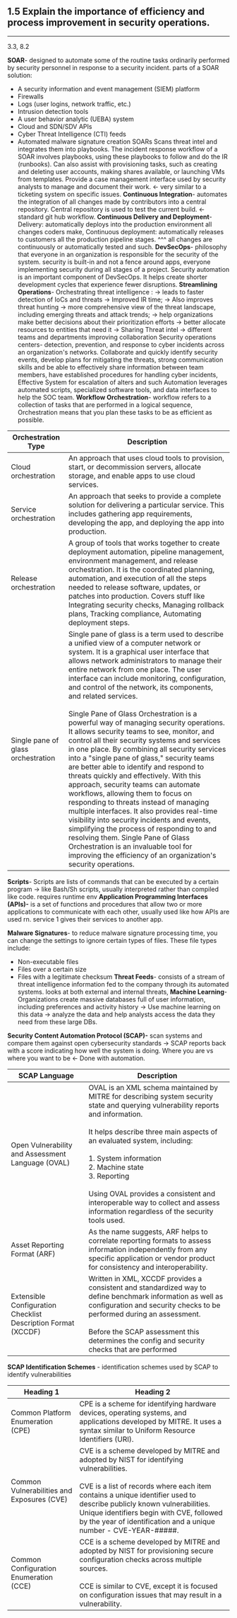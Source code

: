 ## 1.5 Explain the importance of efficiency and process improvement in security operations.
---
3.3, 8.2

**SOAR**- designed to automate some of the routine tasks ordinarily performed by security personnel in response to a security incident.
parts of a SOAR solution:
- A security information and event management (SIEM) platform
- Firewalls
- Logs (user logins, network traffic, etc.)
- Intrusion detection tools
- A user behavior analytic (UEBA) system
- Cloud and SDN/SDV APIs
- Cyber Threat Intelligence (CTI) feeds
- Automated malware signature creation
SOARs Scans threat intel and integrates them into playbooks. The incident response workflow of a SOAR involves playbooks, using these playbooks to follow and do the IR (runbooks). 
Can also assist with provisioning tasks, such as creating and deleting user accounts, making shares available, or launching VMs from templates. 
Provide a case management interface used by security analysts to manage and document their work. <- very similar to a ticketing system on specific issues. 
**Continuous Integration**- automates the integration of all changes made by contributors into a central repository. Central repository is used to test the current build. <- standard git hub workflow. 
**Continuous Delivery and Deployment**- Delivery: automatically deploys into the production environment all changes coders make, Continuous deployment: automatically releases to customers all the production pipeline stages. 
^^^ all changes are continuously or automatically tested and such. 
**DevSecOps**- philosophy that everyone in an organization is responsible for the security of the system. security is built-in and not a fence around apps, everyone implementing security during all stages of a project. Security automation is an important component of DevSecOps. It helps create shorter development cycles that experience fewer disruptions. 
**Streamlining Operations**- Orchestrating threat intelligence :
-> leads to faster detection of IoCs and threats -> Improved IR time; 
-> Also improves threat hunting -> more comprehensive view of the threat landscape, including emerging threats and attack trends; 
-> help organizations make better decisions about their prioritization efforts -> better allocate resources to entities that need it
-> Sharing Threat intel -> different teams and departments improving collaboration
Security operations centers- detection, prevention, and response to cyber incidents across an organization's networks. Collaborate and quickly identify security events, develop plans for mitigating the threats, strong communication skills and be able to effectively share information between team members, have established procedures for handling cyber incidents, Effective System for escalation of alters and such 
Automation leverages automated scripts, specialized software tools, and data interfaces to help the SOC team. 
**Workflow Orchestration**- workflow refers to a collection of tasks that are performed in a logical sequence,  Orchestration means that you plan these tasks to be as efficient as possible. 

| Orchestration Type                 | Description                                                                                                                                                                                                                                                                                                                                                                                                                                                                                                                                                                                                                                                                                                                                                                                                                                                                                                                                                                                                                                                                                                                                     |
| ---------------------------------- | ----------------------------------------------------------------------------------------------------------------------------------------------------------------------------------------------------------------------------------------------------------------------------------------------------------------------------------------------------------------------------------------------------------------------------------------------------------------------------------------------------------------------------------------------------------------------------------------------------------------------------------------------------------------------------------------------------------------------------------------------------------------------------------------------------------------------------------------------------------------------------------------------------------------------------------------------------------------------------------------------------------------------------------------------------------------------------------------------------------------------------------------------- |
| Cloud orchestration                | An approach that uses cloud tools to provision, start, or decommission servers, allocate storage, and enable apps to use cloud services.                                                                                                                                                                                                                                                                                                                                                                                                                                                                                                                                                                                                                                                                                                                                                                                                                                                                                                                                                                                                        |
| Service orchestration              | An approach that seeks to provide a complete solution for delivering a particular service. This includes gathering app requirements, developing the app, and deploying the app into production.                                                                                                                                                                                                                                                                                                                                                                                                                                                                                                                                                                                                                                                                                                                                                                                                                                                                                                                                                 |
| Release orchestration              | A group of tools that works together to create deployment automation, pipeline management, environment management, and release orchestration.  It is the coordinated planning, automation, and execution of all the steps needed to release software, updates, or patches into production. Covers stuff like Integrating security checks, Managing rollback plans, Tracking compliance, Automating deployment steps.                                                                                                                                                                                                                                                                                                                                                                                                                                                                                                                                                                                                                                                                                                                            |
| Single pane of glass orchestration | Single pane of glass is a term used to describe a unified view of a computer network or system. It is a graphical user interface that allows network administrators to manage their entire network from one place. The user interface can include monitoring, configuration, and control of the network, its components, and related services.<br><br>Single Pane of Glass Orchestration is a powerful way of managing security operations. It allows security teams to see, monitor, and control all their security systems and services in one place. By combining all security services into a "single pane of glass," security teams are better able to identify and respond to threats quickly and effectively. With this approach, security teams can automate workflows, allowing them to focus on responding to threats instead of managing multiple interfaces. It also provides real-time visibility into security incidents and events, simplifying the process of responding to and resolving them. Single Pane of Glass Orchestration is an invaluable tool for improving the efficiency of an organization's security operations. |

**Scripts**- Scripts are lists of commands that can be executed by a certain program -> like Bash/Sh scripts, usually interpreted rather than compiled like code. requires runtime env 
**Application Programming Interfaces (APIs)-** is a set of functions and procedures that allow two or more applications to communicate with each other, usually used like how APIs are used rn. service 1 gives their services to another app. 

**Malware Signatures**- to reduce malware signature processing time, you can change the settings to ignore certain types of files. These file types include:
- Non-executable files
- Files over a certain size
- Files with a legitimate checksum
**Threat Feeds**- consists of a stream of threat intelligence information fed to the company through its automated systems. looks at both external and internal threats, 
**Machine Learning**- Organizations create massive databases full of user information, including preferences and activity history -> Use machine learning on this data -> analyze the data and help analysts access the data they need from these large DBs. 

**Security Content Automation Protocol (SCAP)-** scan systems and compare them against open cybersecurity standards -> SCAP reports back with a score indicating how well the system is doing. Where you are vs where you want to be <- Done with automation. 

| SCAP Language                                                 | Description                                                                                                                                                                                                                                                                                                                                                                                                               |
| ------------------------------------------------------------- | ------------------------------------------------------------------------------------------------------------------------------------------------------------------------------------------------------------------------------------------------------------------------------------------------------------------------------------------------------------------------------------------------------------------------- |
| Open Vulnerability and Assessment Language (OVAL)             | OVAL is an XML schema maintained by MITRE for describing system security state and querying vulnerability reports and information.<br><br>It helps describe three main aspects of an evaluated system, including:<br><br>1. System information<br>2. Machine state<br>3. Reporting<br><br>Using OVAL provides a consistent and interoperable way to collect and assess information regardless of the security tools used. |
| Asset Reporting Format (ARF)                                  | As the name suggests, ARF helps to correlate reporting formats to assess information independently from any specific application or vendor product for consistency and interoperability.                                                                                                                                                                                                                                  |
| Extensible Configuration Checklist Description Format (XCCDF) | Written in XML, XCCDF provides a consistent and standardized way to define benchmark information as well as configuration and security checks to be performed during an assessment.<br><br>Before the SCAP assessment this determines the config and security checks that are performed                                                                                                                                   |
**SCAP Identification Schemes** - identification schemes used by SCAP to identify vulnerabilities

| Heading 1                                  | Heading 2                                                                                                                                                                                                                                                                                                                             |
| ------------------------------------------ | ------------------------------------------------------------------------------------------------------------------------------------------------------------------------------------------------------------------------------------------------------------------------------------------------------------------------------------- |
| Common Platform Enumeration (CPE)          | CPE is a scheme for identifying hardware devices, operating systems, and applications developed by MITRE. It uses a syntax similar to Uniform Resource Identifiers (URI).                                                                                                                                                             |
| Common Vulnerabilities and Exposures (CVE) | CVE is a scheme developed by MITRE and adopted by NIST for identifying vulnerabilities.<br><br>CVE is a list of records where each item contains a unique identifier used to describe publicly known vulnerabilities. Unique identifiers begin with CVE, followed by the year of identification and a unique number - CVE-YEAR-#####. |
| Common Configuration Enumeration (CCE)     | CCE is a scheme developed by MITRE and adopted by NIST for provisioning secure configuration checks across multiple sources.<br><br>CCE is similar to CVE, except it is focused on configuration issues that may result in a vulnerability.                                                                                           |

